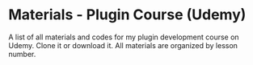 # Materials - Plugin Course (Udemy)

A list of all materials and codes for my plugin development course on Udemy. Clone it or download it. All materials are organized by lesson number.
